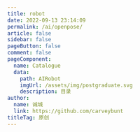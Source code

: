 ```yaml
---
title: robot
date: 2022-09-13 23:14:09
permalink: /ai/openpose/
article: false
sidebar: false
pageButton: false
comment: false
pageComponent: 
  name: Catalogue
  data: 
    path: AIRobot
    imgUrl: /assets/img/postgraduate.svg
    description: 目录
author: 
  name: 诚城
  link: https://github.com/carveybunt
titleTag: 原创
---
```

